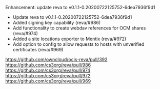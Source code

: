 Enhancement: update reva to v0.1.1-0.20200722125752-6dea7936f9d1

- Update reva to v0.1.1-0.20200722125752-6dea7936f9d1
- Added signing key capability (reva/#986)
- Add functionality to create webdav references for OCM shares (reva/#974)
- Added a site locations exporter to Mentix (reva/#972)
- Add option to config to allow requests to hosts with unverified certificates (reva/#969)

https://github.com/owncloud/ocis-reva/pull/392
https://github.com/cs3org/reva/pull/986
https://github.com/cs3org/reva/pull/974
https://github.com/cs3org/reva/pull/972
https://github.com/cs3org/reva/pull/969
